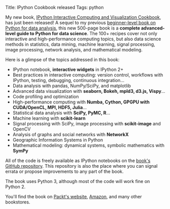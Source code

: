 Title: IPython Cookbook released
Tags: python

My new book, [IPython Interactive Computing and Visualization Cookbook](/cookbook/), has just been released! A sequel to my previous [beginner-level book on Python for data analysis](http://ipython.rossant.net), this new 500-page book is a **complete advanced-level guide to Python for data science**. The 100+ recipes cover not only interactive and high-performance computing topics, but also data science methods in statistics, data mining, machine learning, signal processing, image processing, network analysis, and mathematical modeling.

<!-- PELICAN_END_SUMMARY -->

Here is a glimpse of the topics addressed in this book: 

* IPython notebook, **interactive widgets** in IPython 2+
* Best practices in interactive computing: version control, workflows with IPython, testing, debugging, continuous integration...
* Data analysis with pandas, NumPy/SciPy, and matplotlib
* Advanced data visualization with **seaborn, Bokeh, mpld3, d3.js, Vispy**...
* Code profiling and optimization
* High-performance computing with **Numba, Cython, GPGPU with CUDA/OpenCL, MPI, HDF5, Julia**...
* Statistical data analysis with **SciPy, PyMC, R**...
* Machine learning with **scikit-learn**
* Signal processing with SciPy, image processing with **scikit-image** and OpenCV
* Analysis of graphs and social networks with **NetworkX**
* Geographic Information Systems in Python
* Mathematical modeling: dynamical systems, symbolic mathematics with **SymPy**

All of the code is freely available as IPython notebooks on the [book's GitHub repository](https://github.com/ipython-books/cookbook-code). This repository is also the place where you can signal errata or propose improvements to any part of the book.

The book uses Python 3, although most of the code will work fine on Python 2.

You'll find the book on [Packt's website](https://www.packtpub.com/big-data-and-business-intelligence/ipython-interactive-computing-and-visualization-cookbook), [Amazon](http://www.amazon.com/IPython-Interactive-Computing-Visualization-Cookbook/dp/1783284811/ref=sr_1_1?s=books&ie=UTF8&qid=1410688253&sr=1-1), and many other bookstores.
